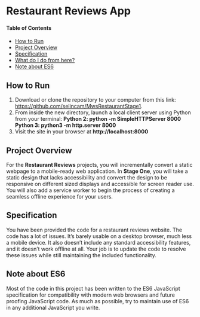 Restaurant Reviews App
===============================

#### Table of Contents

* [How to Run](#howToRun)
* [Project Overview](#projectOverview)
* [Specification](#specification)
* [What do I do from here?](#whatDoIDoFromHere?)
* [Note about ES6](#noteAboutES6)

## How to Run
1. Download or clone the repository to your computer from this link: https://github.com/selincam/MwsRestaurantStage1.
2. From inside the new directory, launch a local client server using Python from your terminal:
**Python 2: python -m SimpleHTTPServer 8000**
**Python 3: python3 -m http.server 8000**
3. Visit the site in your browser at **http://localhost:8000**

## Project Overview

For the **Restaurant Reviews** projects, you will incrementally convert a static webpage to a mobile-ready web application. In **Stage One**, you will take a static design that lacks accessibility and convert the design to be responsive on different sized displays and accessible for screen reader use. You will also add a service worker to begin the process of creating a seamless offline experience for your users.

## Specification

You have been provided the code for a restaurant reviews website. The code has a lot of issues. It’s barely usable on a desktop browser, much less a mobile device. It also doesn’t include any standard accessibility features, and it doesn’t work offline at all. Your job is to update the code to resolve these issues while still maintaining the included functionality.

## Note about ES6

Most of the code in this project has been written to the ES6 JavaScript specification for compatibility with modern web browsers and future proofing JavaScript code. As much as possible, try to maintain use of ES6 in any additional JavaScript you write.

